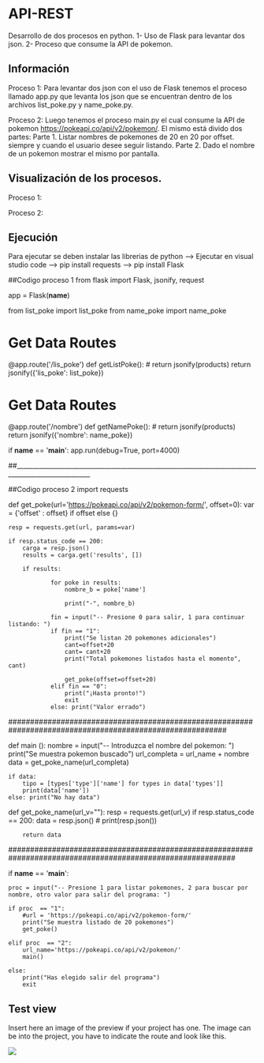 # API-REST

Desarrollo de dos procesos en python.
1- Uso de Flask para levantar dos json.
2- Proceso que consume la API de pokemon.


## Información
Proceso 1:
  Para levantar dos json con el uso de Flask tenemos el proceso llamado app.py que levanta los json que se encuentran dentro de los archivos list_poke.py y name_poke.py.

Proceso 2:
Luego tenemos el proceso main.py el cual consume la API de pokemon https://pokeapi.co/api/v2/pokemon/. 
El mismo está divido dos partes:
  Parte 1. Listar nombres de pokemones de 20 en 20 por offset. siempre y cuando el usuario desee seguir listando.
  Parte 2. Dado el nombre de un pokemon mostrar el mismo por pantalla.

## Visualización de los procesos.
Proceso 1:

Proceso 2:

## Ejecución
Para ejecutar se deben instalar las librerias de python 
--> Ejecutar en visual studio code
--> pip install requests
--> pip install Flask

##Codigo proceso 1
from flask import Flask, jsonify, request

app = Flask(__name__)

from list_poke import list_poke
from name_poke import name_poke

# Get Data Routes
@app.route('/lis_poke')
def getListPoke():
    # return jsonify(products)
    return jsonify({'lis_poke': list_poke})

# Get Data Routes
@app.route('/nombre')
def getNamePoke():
    # return jsonify(products)
    return jsonify({'nombre': name_poke})

if __name__ == '__main__':
    app.run(debug=True, port=4000)
    
##______________________________________________________________________________________________________

##Codigo proceso 2
import requests

def get_poke(url='https://pokeapi.co/api/v2/pokemon-form/', offset=0):
    var = {'offset' : offset} if offset else {}

    resp = requests.get(url, params=var)
    
    if resp.status_code == 200:
        carga = resp.json()
        results = carga.get('results', [])
        
        if results:

                for poke in results:
                    nombre_b = poke['name']
                    
                    print("-", nombre_b)
                                            
                fin = input("-- Presione 0 para salir, 1 para continuar listando: ")
                if fin == "1":
                    print("Se listan 20 pokemones adicionales")
                    cant=offset+20
                    cant= cant+20
                    print("Total pokemones listados hasta el momento", cant)
                    
                    get_poke(offset=offset+20)
                elif fin == "0":
                    print("¡Hasta pronto!")
                    exit
                else: print("Valor errado") 
                
##########################################################################################################

def main ():
    nombre = input("-- Introduzca el nombre del pokemon: ")
    print("Se muestra pokemon buscado")
    url_completa = url_name + nombre
    data =  get_poke_name(url_completa)
    
    if data:
        tipo = [types['type']['name'] for types in data['types']]
        print(data['name'])
    else: print("No hay data")
    
def get_poke_name(url_v=""):
    resp = requests.get(url_v)
    if resp.status_code == 200:
        data = resp.json()
       # print(resp.json())

        return data 

############################################################################################################
                                            
if __name__ == '__main__':
     
    proc = input("-- Presione 1 para listar pokemones, 2 para buscar por nombre, otro valor para salir del programa: ")
    
    if proc  == "1":
        #url = 'https://pokeapi.co/api/v2/pokemon-form/'
        print("Se muestra listado de 20 pokemones")
        get_poke()

    elif proc  == "2":
        url_name='https://pokeapi.co/api/v2/pokemon/'
        main()

    else: 
        print("Has elegido salir del programa")
        exit

## Test view
Insert here an image of the preview if your project has one. The image can be into the project, you have to indicate the route and look like this.

![](/preview.jpg)
